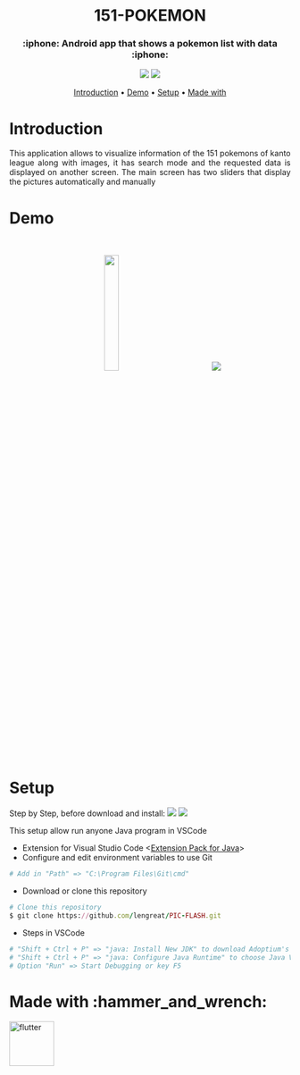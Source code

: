 <h1 id="title" align="center">151-POKEMON</h1>

<h3 align="center"> :iphone: Android app that shows a pokemon list with data :iphone:</h3>
<p align="center">
  <a href="#title"><img src="https://forthebadge.com/images/badges/fixed-bugs.svg"></a>
  <a href="#title"><img src="https://forthebadge.com/images/badges/built-for-android.svg"></a>
</p>

<p align="center">
  <a href="#introduction">Introduction</a> •
  <a href="#demo">Demo</a> •
  <a href="#setup">Setup</a> •
  <a href="#made_with">Made with</a> 
</p>

<h1 id="introduction">Introduction</h1><p align="justify">
This application allows to visualize information of the 151 pokemons of kanto league along with images, it has search mode and the requested data is displayed on another screen. The main screen has two sliders that display the pictures automatically and manually</p>

<h1 id="demo">Demo</h1>
<p align="center"> <div align="center">
  
  <br>
 <p align="center">
  <img width="23%" src="https://user-images.githubusercontent.com/99779642/204071638-ec0a389c-2f79-4fc2-9b33-c9b8c8d9509f.gif"> &nbsp &nbsp &nbsp &nbsp &nbsp &nbsp &nbsp &nbsp &nbsp &nbsp &nbsp &nbsp &nbsp &nbsp &nbsp <img width="23.1%" src="https://user-images.githubusercontent.com/99779642/204071650-1d05d5a4-60b4-46a7-a304-d597c4365ccd.gif" style="max-width:100%;width:auto;height:auto;">
</p>
  
  </div>

</p>

<h1 id="setup">Setup</h1>


Step by Step, before download and install:  <a href="https://code.visualstudio.com/"><img src="https://img.shields.io/badge/Visual Studio Code-green.svg?&style=flat&logo=visual-studio-code&logoColor=white"></a>
<a href="https://git-scm.com/downloads"><img src="https://img.shields.io/badge/GIT-blue.svg?&style=flat&logo=git&logoColor=white"></a>
  
  This setup allow run anyone Java program in VSCode


* Extension for Visual Studio Code <<a href="https://marketplace.visualstudio.com/items?itemName=vscjava.vscode-java-pack">Extension Pack for Java</a>>
* Configure and edit environment variables to use Git
```ruby
# Add in "Path" => "C:\Program Files\Git\cmd"
```
* Download or clone this repository
```ruby
# Clone this repository
$ git clone https://github.com/lengreat/PIC-FLASH.git
```
* Steps in VSCode
```ruby
# "Shift + Ctrl + P" => "java: Install New JDK" to download Adoptium's Temurin Version 8 (LTS)
# "Shift + Ctrl + P" => "java: Configure Java Runtime" to choose Java Version 8
# Option "Run" => Start Debugging or key F5
```


<h1 id="made_with">Made with :hammer_and_wrench:</h1>

<a href="https://flutter.dev" target="_blank" rel="noreferrer"> <img src="https://www.vectorlogo.zone/logos/flutterio/flutterio-icon.svg" alt="flutter" width="80" height="80"/> </a>
